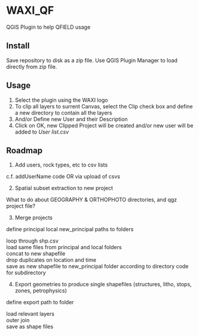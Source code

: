 # WAXI_QF
 QGIS Plugin to help QFIELD usage   
 
## Install
Save repository to disk as a zip file. Use QGIS Plugin Manager to load directly from zip file.

## Usage
1. Select the plugin using the WAXI logo   
2. To clip all layers to surrent Canvas, select the Clip check box and define a new directory to contain all the layers
3. And/or Define new User and their Description
4. Click on OK, new Clipped Project will be created and/or new user will be added to *User list.csv*

## Roadmap
1) Add users, rock types, etc to csv lists

c.f. addUserName code OR via upload of csvs

2) Spatial subset extraction to new project

What to do about GEOGRAPHY & ORTHOPHOTO directories, and qgz project file?   

3) Merge projects

define principal local new_principal paths to folders   
   
loop through shp.csv    
load same files from principal and local folders    
concat to new shapefile   
drop duplicates on location and time   
save as new shapefile to new_principal folder according to directory code for subdirectory   

4) Export geometries to produce single shapefiles (structures, litho, stops, zones, petrophysics)

define export path to folder   
   
load relevant layers   
outer join   
save as shape files   
